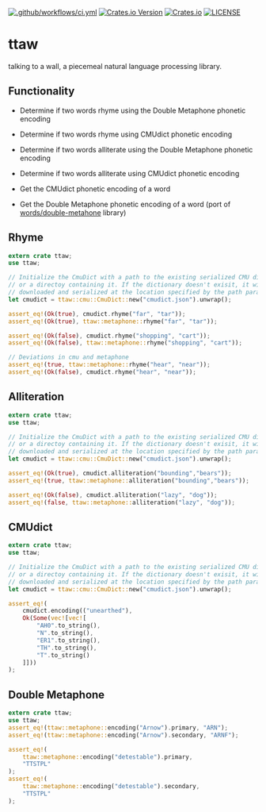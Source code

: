 [![.github/workflows/ci.yml](https://github.com/shnewto/ttaw/workflows/.github/workflows/ci.yml/badge.svg?branch=main)](https://github.com/shnewto/ttaw/actions)
[![Crates.io Version](https://img.shields.io/crates/v/ttaw.svg)](https://crates.io/crates/ttaw)
[![Crates.io](https://img.shields.io/crates/d/ttaw.svg)](https://crates.io/crates/ttaw)
[![LICENSE](https://img.shields.io/badge/license-MIT-blue.svg)](LICENSE)

# ttaw
talking to a wall, a piecemeal natural language processing library.

## Functionality
- Determine if two words rhyme using the Double Metaphone phonetic encoding
- Determine if two words rhyme using CMUdict phonetic encoding

- Determine if two words alliterate using the Double Metaphone phonetic encoding
- Determine if two words alliterate using CMUdict phonetic encoding

- Get the CMUdict phonetic encoding of a word
- Get the Double Metaphone phonetic encoding of a word (port of [words/double-metahone](https://github.com/words/double-metaphone) library)


## Rhyme
```rust
extern crate ttaw;
use ttaw;

// Initialize the CmuDict with a path to the existing serialized CMU dictionary
// or a directoy containing it. If the dictionary doesn't exisit, it will be
// downloaded and serialized at the location specified by the path parameter.
let cmudict = ttaw::cmu::CmuDict::new("cmudict.json").unwrap();

assert_eq!(Ok(true), cmudict.rhyme("far", "tar"));
assert_eq!(Ok(true), ttaw::metaphone::rhyme("far", "tar"));

assert_eq!(Ok(false), cmudict.rhyme("shopping", "cart"));
assert_eq!(Ok(false), ttaw::metaphone::rhyme("shopping", "cart"));

// Deviations in cmu and metaphone
assert_eq!(true, ttaw::metaphone::rhyme("hear", "near"));
assert_eq!(Ok(false), cmudict.rhyme("hear", "near"));
```

## Alliteration
```rust
extern crate ttaw;
use ttaw;

// Initialize the CmuDict with a path to the existing serialized CMU dictionary
// or a directoy containing it. If the dictionary doesn't exisit, it will be
// downloaded and serialized at the location specified by the path parameter.
let cmudict = ttaw::cmu::CmuDict::new("cmudict.json").unwrap();

assert_eq!(Ok(true), cmudict.alliteration("bounding","bears"));
assert_eq!(true, ttaw::metaphone::alliteration("bounding","bears"));

assert_eq!(Ok(false), cmudict.alliteration("lazy", "dog"));
assert_eq!(false, ttaw::metaphone::alliteration("lazy", "dog"));
```


## CMUdict
```rust
extern crate ttaw;
use ttaw;

// Initialize the CmuDict with a path to the existing serialized CMU dictionary
// or a directoy containing it. If the dictionary doesn't exisit, it will be
// downloaded and serialized at the location specified by the path parameter.
let cmudict = ttaw::cmu::CmuDict::new("cmudict.json").unwrap();

assert_eq!(
    cmudict.encoding(("unearthed"),
    Ok(Some(vec![vec![
        "AH0".to_string(),
        "N".to_string(),
        "ER1".to_string(),
        "TH".to_string(),
        "T".to_string()
    ]]))
);
```

## Double Metaphone
```rust
extern crate ttaw;
use ttaw;
assert_eq!(ttaw::metaphone::encoding("Arnow").primary, "ARN");
assert_eq!(ttaw::metaphone::encoding("Arnow").secondary, "ARNF");

assert_eq!(
    ttaw::metaphone::encoding("detestable").primary,
    "TTSTPL"
);
assert_eq!(
    ttaw::metaphone::encoding("detestable").secondary,
    "TTSTPL"
);
```
